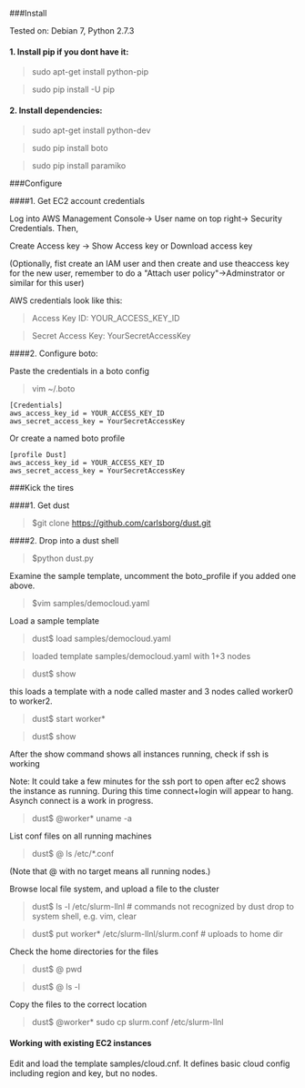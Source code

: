 
###Install 


Tested on: Debian 7, Python 2.7.3

#### 1. Install pip if you dont have it:

> sudo apt-get install python-pip

> sudo pip install -U pip


#### 2.  Install dependencies:

> sudo apt-get install python-dev

> sudo pip install boto

> sudo pip install paramiko


###Configure 


####1. Get EC2 account credentials 

Log into AWS Management Console-> User name on top right-> Security Credentials. Then,

Create Access key -> Show Access key or Download access key 

(Optionally, fist create an IAM user and then create and use theaccess key for the new user, remember to do a "Attach user policy"->Adminstrator or similar for this user)  

AWS credentials look like this:

> Access Key ID: YOUR_ACCESS_KEY_ID

> Secret Access Key: YourSecretAccessKey


####2. Configure boto:

Paste the credentials in a boto config

> vim  ~/.boto

```
[Credentials]
aws_access_key_id = YOUR_ACCESS_KEY_ID
aws_secret_access_key = YourSecretAccessKey
```

Or create a named boto profile 

```
[profile Dust]
aws_access_key_id = YOUR_ACCESS_KEY_ID
aws_secret_access_key = YourSecretAccessKey
```

###Kick the tires

####1. Get dust

> $git clone https://github.com/carlsborg/dust.git

####2. Drop into a dust shell

> $python dust.py 

Examine the sample template, uncomment the boto_profile if you added one above.

> $vim samples/democloud.yaml

Load a sample template

> dust$ load samples/democloud.yaml

> loaded template samples/democloud.yaml with 1+3 nodes

> dust$ show 

this loads a template with a node called master and 3 nodes called worker0 to worker2.

> dust$ start worker* 

> dust$ show 

After the show command shows all instances running, check if ssh is working

Note: It could take a few minutes for the ssh port to open after ec2 shows the instance as running. During this time connect+login will appear to hang. Asynch connect is a work in progress.

> dust$ @worker* uname -a

List conf files on all running machines

> dust$ @ ls /etc/*.conf 

(Note that @ with no target means all running nodes.) 

Browse local file system, and upload a file to the cluster

> dust$ ls -l /etc/slurm-llnl   # commands not recognized by dust drop to system shell, e.g. vim, clear

> dust$ put worker* /etc/slurm-llnl/slurm.conf   # uploads to home dir

Check the home directories for the files

> dust$ @ pwd

> dust$ @ ls -l

Copy the files to the correct location

> dust$ @worker*  sudo cp slurm.conf /etc/slurm-llnl



#### Working with existing EC2 instances

Edit and load the template samples/cloud.cnf. It defines basic cloud config including region and key, but no nodes.
